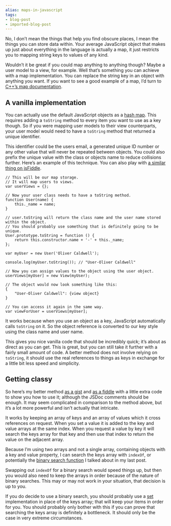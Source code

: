 ```yaml
---
alias: maps-in-javascript
tags:
- blog-post
- imported-blog-post
---
```



No, I don’t mean the things that help you find obscure places, I mean the things you can store data within. Your average JavaScript object that makes up just about everything in the language is actually a map, it just restricts you to mapping string keys to values of any kind.

Wouldn’t it be great if you could map anything to anything though? Maybe a user model to a view, for example. Well that’s something you can achieve with a map implementation. You can replace the string key in an object with anything you want. If you want to see a good example of a map, I’d turn to [C++’s map documentation](http://www.cplusplus.com/reference/map/map/).

## A vanilla implementation

You can actually use the default JavaScript objects as a [hash map](http://en.wikipedia.org/wiki/Hash_table). This requires adding a `toString` method to every item you want to use as a key though. So if you were mapping user models to their view counterparts, your user model would need to have a `toString` method that returned a unique identifier.

This identifier could be the users email, a generated unique ID number or any other value that will never be repeated between objects. You could also prefix the unique value with the class or objects name to reduce collisions further. Here’s an example of this technique. You can also play with [a similar thing on jsFiddle](http://jsfiddle.net/Wolfy87/ATUSS/).

```
// This will be our map storage.
// It will map users to views.
var userViews = {};

// Now your user class needs to have a toString method.
function User(name) {
    this._name = name;
}

// user.toString will return the class name and the user name stored within the object.
// You should probably use something that is definitely going to be unique.
User.prototype.toString = function () {
    return this.constructor.name + '-' + this._name;
};

var myUser = new User('Oliver Caldwell');

console.log(myUser.toString()); // "User-Oliver Caldwell"

// Now you can assign values to the object using the user object.
userViews[myUser] = new View(myUser);

// The object would now look something like this:
{
    "User-Oliver Caldwell": {view object}
}

// You can access it again in the same way.
var viewForUser = userViews[myUser];
```

It works because when you use an object as a key, JavaScript automatically calls `toString` on it. So the object reference is converted to our key style using the class name and user name.

This gives you nice vanilla code that should be incredibly quick; it’s about as direct as you can get. This is great, but you can still take it further with a fairly small amount of code. A better method does not involve relying on `toString`, it should use the real references to things as keys in exchange for a little bit less speed and simplicity.

## Getting classy

So here’s my better method [as a gist](https://gist.github.com/Wolfy87/5759960) and [as a fiddle](http://jsfiddle.net/Wolfy87/Wuqag/) with a little extra code to show you how to use it; although the JSDoc comments should be enough. It may seem complicated in comparison to the method above, but it’s a lot more powerful and isn’t actually that intricate.

It works by keeping an array of keys and an array of values which it cross references on request. When you set a value it is added to the key and value arrays at the same index. When you request a value by key it will search the keys array for that key and then use that index to return the value on the adjacent array.

Because I’m using two arrays and not a single array, containing objects with a key and value property, I can search the keys array with `indexOf`, or potentially the [binary search function](/searching-javascript-arrays-with-a-binary-search/) I talked about in my last post.

Swapping out `indexOf` for a binary search would speed things up, but then you would also need to keep the arrays in order because of the nature of binary searches. This may or may not work in your situation, that decision is up to you.

If you do decide to use a binary search, you should probably use a [set](http://www.cplusplus.com/reference/set/set/) implementation in place of the keys array; that will keep your items in order for you. You should probably only bother with this if you can prove that searching the keys array is definitely a bottleneck. It should only be the case in very extreme circumstances.
